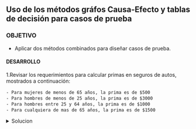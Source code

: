 ## Uso de los métodos gráfos Causa-Efecto y tablas de decisión para casos de prueba

### OBJETIVO 

- Aplicar dos métodos combinados para diseñar casos de prueba.

#### DESARROLLO

1.Revisar los requerimientos para calcular primas en seguros de autos, mostrados a continuación:

    - Para mujeres de menos de 65 años, la prima es de $500
    - Para hombres de menos de 25 años, la prima es de $3000
    - Para hombres entre 25 y 64 años, la prima es de $1000
    - Para cualquiera de mas de 65 años, la prima es de $1500

<details>

<summary>Solucion</summary>
<p>2. Identificar Causas y efectos</p>

![imagen](img/figura_01.png)

<p>3. Elaboramos grafos</p>

![imagen](img/figura_02.png)

<p>4. Colocamos una restricción de una y solo una porque el sexo puede ser masculino o femenino pero no ambos</p>

![imagen](img/figura_03.png)

<p>5. Elaboramos la tabla de decisión</p>

![imagen](img/figura_04.png)

<p>6. Elaboramos los casos de prueba</p>

![imagen](img/figura_05.png)



</details> 




